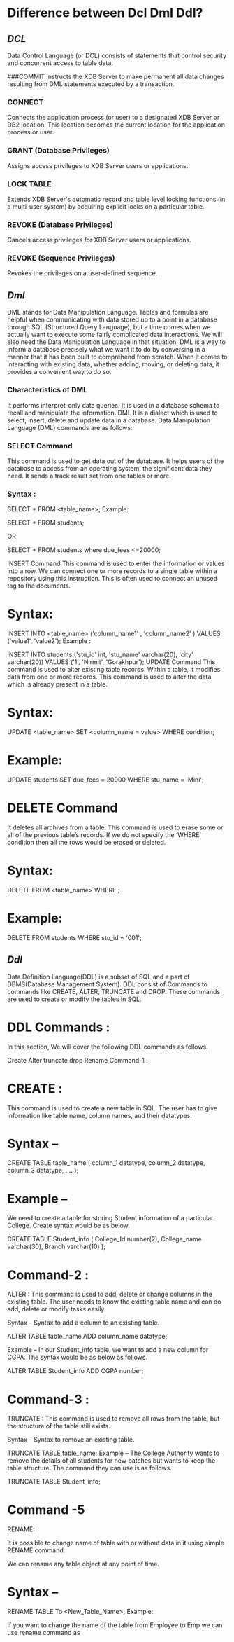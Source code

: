 # Difference between Dcl Dml Ddl? 

## *DCL*
Data Control Language (or DCL) consists of statements that control security and concurrent access to table data.

###COMMIT
Instructs the XDB Server to make permanent all data changes resulting from DML statements executed by a transaction.

### CONNECT
Connects the application process (or user) to a designated XDB Server or DB2 location. This location becomes the current location for the application process or user.

### GRANT (Database Privileges)
Assigns access privileges to XDB Server users or applications.

### LOCK TABLE
Extends XDB Server's automatic record and table level locking functions (in a multi-user system) by acquiring explicit locks on a particular table.

### REVOKE (Database Privileges)
Cancels access privileges for XDB Server users or applications.

### REVOKE (Sequence Privileges)
Revokes the privileges on a user-defined sequence.

## *Dml*
DML stands for Data Manipulation Language. Tables and formulas are helpful when communicating with data stored up to a point in a database through SQL (Structured Query Language), but a time comes when we actually want to execute some fairly complicated data interactions. We will also need the Data Manipulation Language in that situation. DML is a way to inform a database precisely what we want it to do by conversing in a manner that it has been built to comprehend from scratch. When it comes to interacting with existing data, whether adding, moving, or deleting data, it provides a convenient way to do so.

### Characteristics of DML
It performs interpret-only data queries. It is used in a database schema to recall and manipulate the information. DML It is a dialect which is used to select, insert, delete and update data in a database. Data Manipulation Language (DML) commands are as follows:

### SELECT Command
This command is used to get data out of the database. It helps users of the database to access from an operating system, the significant data they need. It sends a track result set from one tables or more.

### Syntax :

SELECT * 
FROM <table_name>; 
Example:

SELECT * 
FROM students;

OR

SELECT * 
FROM students
where due_fees <=20000;

INSERT Command
This command is used to enter the information or values into a row. We can connect one or more records to a single table within a repository using this instruction. This is often used to connect an unused tag to the documents.

# Syntax:

INSERT INTO <table_name> ('column_name1' <datatype>, 'column_name2' <datatype>)
VALUES ('value1', 'value2'); 
Example :

INSERT INTO students ('stu_id' int, 'stu_name' varchar(20), 'city' varchar(20))
VALUES ('1', 'Nirmit', 'Gorakhpur'); 
UPDATE Command
This command is used to alter existing table records. Within a table, it modifies data from one or more records. This command is used to alter the data which is already present in a table.

# Syntax:

UPDATE <table_name>
SET <column_name = value>
WHERE condition; 
# Example:
UPDATE students
SET due_fees = 20000
WHERE stu_name = 'Mini'; 

# DELETE Command
It deletes all archives from a table. This command is used to erase some or all of the previous table’s records. If we do not specify the ‘WHERE’ condition then all the rows would be erased or deleted.

# Syntax:
DELETE FROM <table_name>
WHERE <condition>; 
# Example:
DELETE FROM students
WHERE stu_id = '001'; 

## *Ddl*
Data Definition Language(DDL) is a subset of SQL and a part of DBMS(Database Management System). DDL consist of Commands to commands like CREATE, ALTER, TRUNCATE and DROP. These commands are used to create or modify the tables in SQL.

# DDL Commands :
In this section, We will cover the following DDL commands as follows.

Create
Alter 
truncate
drop
Rename 
Command-1 :
# CREATE :
This command is used to create a new table in SQL. The user has to give information like table name, column names, and their datatypes.

# Syntax –

CREATE TABLE table_name
(
column_1 datatype,
column_2 datatype,
column_3 datatype,
....
);

# Example –
We need to create a table for storing Student information of a particular College. Create syntax would be as below.

CREATE TABLE Student_info
(
College_Id number(2),
College_name varchar(30),
Branch varchar(10)
);
# Command-2 :
ALTER :
This command is used to add, delete or change columns in the existing table. The user needs to know the existing table name and can do add, delete or modify tasks easily.

Syntax –
Syntax to add a column to an existing table.

ALTER TABLE table_name
ADD column_name datatype;

Example –
In our Student_info table, we want to add a new column for CGPA. The syntax would be as below as follows.

ALTER TABLE Student_info
ADD CGPA number;
# Command-3 :
TRUNCATE :
This command is used to remove all rows from the table, but the structure of the table still exists.

Syntax –
Syntax to remove an existing table.

TRUNCATE TABLE table_name;
Example –
The College Authority wants to remove the details of all students for new batches but wants to keep the table structure. The command they can use is as follows.

TRUNCATE TABLE Student_info;
# Command -5

RENAME:

It is possible to change name of table with or without data in it using simple RENAME command.

We can rename any table object at any point of time.

# Syntax –

RENAME TABLE <Table Name> To <New_Table_Name>;
Example:

If you want to change the name of the table from Employee to Emp we can use rename command as 



